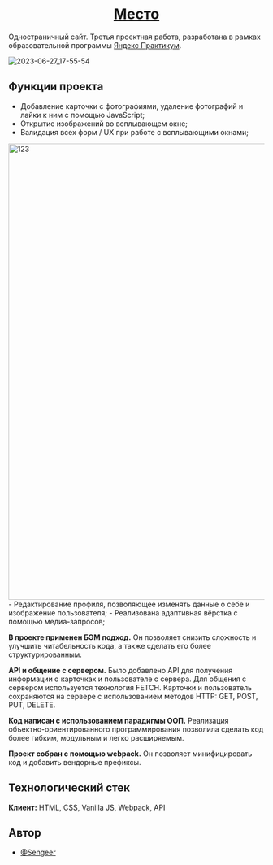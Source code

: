 <h1 align="center"><a href="https://sengeer.github.io/mesto/" target="_blank">Место</a></h1>

Одностраничный сайт. Третья проектная работа, разработана в рамках образовательной программы [Яндекс Практикум](https://practicum.yandex.ru/).

![2023-06-27_17-55-54](https://github.com/Sengeer/mesto/assets/63221404/0bfb38e3-5c9b-4fb8-8e76-0d2fa101ead6)


## Функции проекта

- Добавление карточки с фотографиями, удаление фотографий и лайки к ним с помощью JavaScript;
- Открытие изображений во всплывающем окне;
- Валидация всех форм / UX при работе с всплывающими окнами;
<img width="898" alt="123" src="https://github.com/Sengeer/mesto/assets/63221404/9ce2511a-5a50-4ccc-9acf-b387057c423a">
- Редактирование профиля, позволяющее изменять данные о себе и изображение пользователя;
- Реализована адаптивная вёрстка с помощью медиа-запросов;

**В проекте применен БЭМ подход.** Он позволяет снизить сложность и улучшить читабельность кода, а также сделать его более структурированным.

**API и общение с сервером.** Было добавлено API для получения информации о карточках и пользователе с сервера. Для общения с сервером используется технология FETCH. Карточки и пользователь сохраняются на сервере с использованием методов HTTP: GET, POST, PUT, DELETE.

**Код написан с использованием парадигмы ООП.** Реализация объектно-ориентированного программирования позволила сделать код более гибким, модульным и легко расширяемым.

**Проект собран с помощью webpack.** Он позволяет минифицировать код и добавить вендорные префиксы.
## Технологический стек

**Клиент:** HTML, CSS, Vanilla JS, Webpack, API



## Автор

- [@Sengeer](https://vk.com/sergey.polenov/)

